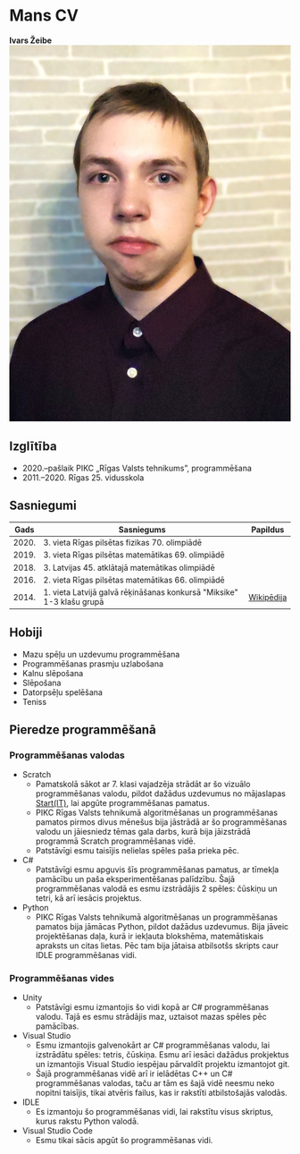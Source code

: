 # Mans CV
**Ivars Žeibe** ![Bilde](Ivars.jpg)

## Izglītība
* 2020.–pašlaik	PIKC „Rīgas Valsts tehnikums”, programmēšana
* 2011.–2020.	Rīgas 25. vidusskola

## Sasniegumi
Gads|Sasniegums|Papildus
----|----------|-----
2020.|3. vieta Rīgas pilsētas fizikas 70. olimpiādē
2019.|3. vieta Rīgas pilsētas matemātikas 69. olimpiādē
2018.|3. Latvijas 45. atklātajā matemātikas olimpiādē
2016.|2. vieta Rīgas pilsētas matemātikas 66. olimpiādē
2014.|1. vieta Latvijā galvā rēķināšanas konkursā "Miksike" 1-3 klašu grupā |[Wikipēdija](https://lv.wikipedia.org/wiki/R%C4%93%C4%B7ini_galv%C4%81)

## Hobiji
* Mazu spēļu un uzdevumu programmēšana
* Programmēšanas prasmju uzlabošana
* Kalnu slēpošana
* Slēpošana
* Datorpsēļu spelēšana
* Teniss
## Pieredze programmēšanā
### Programmēšanas valodas
* Scratch
    * Pamatskolā sākot ar 7. klasi vajadzēja strādāt ar šo vizuālo programmēšanas valodu, pildot dažādus uzdevumus no mājaslapas [Start(IT)](https://www.startit.lv/), lai apgūte programmēšanas pamatus.
    * PIKC Rīgas Valsts tehnikumā algoritmēšanas un programmēšanas pamatos pirmos divus mēnešus bija jāstrādā ar šo programmēšanas valodu un jāiesniedz tēmas gala darbs, kurā bija jāizstrādā programmā Scratch programmēšanas vidē.
    * Patstāvīgi esmu taisījis nelielas spēles paša prieka pēc.
* C#
    * Patstāvīgi esmu apguvis šīs programmēšanas pamatus, ar tīmekļa pamācību un paša eksperimentēšanas palīdzību. Šajā programmēšanas valodā es esmu izstrādājis 2 spēles: čūskiņu un tetri, kā arī iesācis projektus.
* Python
    * PIKC Rīgas Valsts tehnikumā algoritmēšanas un programmēšanas pamatos bija jāmācas Python, pildot dažādus uzdevumus. Bija jāveic projektēšanas daļa, kurā ir iekļauta blokshēma, matemātiskais apraksts un citas lietas. Pēc tam bija jātaisa atbilsotšs skripts caur IDLE programmēšanas vidi.
### Programmēšanas vides
* Unity
    * Patstāvīgi esmu izmantojis šo vidi kopā ar C# programmēšanas valodu. Tajā es esmu strādājis maz, uztaisot mazas spēles pēc pamācības.
* Visual Studio
    * Esmu izmantojis galvenokārt ar C# programmēšanas valodu, lai izstrādātu spēles: tetris, čūskiņa. Esmu arī iesāci dažādus prokjektus un izmantojis Visual Studio iespējau pārvaldīt projektu izmantojot git.
    * Šajā programmēšanas vidē arī ir ielādētas C++ un C# programmēšanas valodas, taču ar tām es šajā vidē neesmu neko nopitni taisījis, tikai atvēris failus, kas ir rakstīti atbilstošajās valodās.
* IDLE
    * Es izmantoju šo programmēšanas vidi, lai rakstītu visus skriptus, kurus rakstu Python valodā.
* Visual Studio Code
    * Esmu tikai sācis apgūt šo programmēšanas vidi.